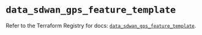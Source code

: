 # `data_sdwan_gps_feature_template`

Refer to the Terraform Registry for docs: [`data_sdwan_gps_feature_template`](https://registry.terraform.io/providers/ciscodevnet/sdwan/0.8.0/docs/data-sources/gps_feature_template).
